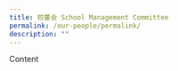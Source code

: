 ```yaml
---
title: 校董会 School Management Committee
permalink: /our-people/permalink/
description: ""
---
```

Content